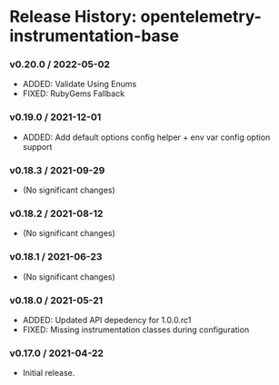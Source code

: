 # Release History: opentelemetry-instrumentation-base

### v0.20.0 / 2022-05-02

* ADDED: Validate Using Enums 
* FIXED: RubyGems Fallback 

### v0.19.0 / 2021-12-01

* ADDED: Add default options config helper + env var config option support 

### v0.18.3 / 2021-09-29

* (No significant changes)

### v0.18.2 / 2021-08-12

* (No significant changes)

### v0.18.1 / 2021-06-23

* (No significant changes)

### v0.18.0 / 2021-05-21

* ADDED: Updated API depedency for 1.0.0.rc1
* FIXED: Missing instrumentation classes during configuration

### v0.17.0 / 2021-04-22

* Initial release.
